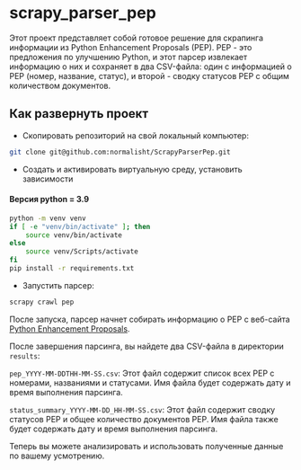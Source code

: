 # scrapy_parser_pep

Этот проект представляет собой готовое решение для скрапинга информации из 
Python Enhancement Proposals (PEP). PEP - это предложения по улучшению Python, 
и этот парсер извлекает информацию о них и сохраняет в два CSV-файла: один с 
информацией о PEP (номер, название, статус), и второй - сводку статусов PEP с 
общим количеством документов.


## Как развернуть проект
* Скопировать репозиторий на свой локальный компьютер:
```bash
git clone git@github.com:normalisht/ScrapyParserPep.git
```

* Создать и активировать виртуальную среду, установить зависимости
#### Версия python = 3.9
```bash
python -m venv venv
if [ -e "venv/bin/activate" ]; then
    source venv/bin/activate
else
    source venv/Scripts/activate
fi
pip install -r requirements.txt
```

* Запустить парсер:
```bash
scrapy crawl pep
```

После запуска, парсер начнет собирать информацию о PEP с веб-сайта 
[Python Enhancement Proposals](https://peps.python.org/).

После завершения парсинга, вы найдете два CSV-файла в директории ```results```:

```pep_YYYY-MM-DDTHH-MM-SS.csv```: Этот файл содержит список всех PEP с номерами, 
названиями и статусами. Имя файла будет содержать дату и время выполнения парсинга.

```status_summary_YYYY-MM-DD_HH-MM-SS.csv```: Этот файл содержит сводку статусов PEP 
и общее количество документов PEP. Имя файла также будет содержать дату и время 
выполнения парсинга.

Теперь вы можете анализировать и использовать полученные данные по вашему усмотрению.
